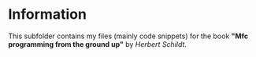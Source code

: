 # Information
This subfolder contains my files (mainly code snippets) for the book **"Mfc programming from the ground up"** by *Herbert Schildt*.
